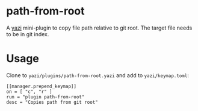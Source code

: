 # path-from-root

A [yazi](https://github.com/sxyazi/yazi) mini-plugin to copy file path relative to git root.
The target file needs to be in git index.

# Usage

Clone to `yazi/plugins/path-from-root.yazi` and add to `yazi/keymap.toml`:

```
[[manager.prepend_keymap]]
on = [ "c", "r" ]
run = "plugin path-from-root"
desc = "Copies path from git root"
```
